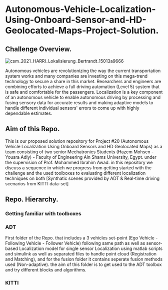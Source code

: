 # Autonomous-Vehicle-Localization-Using-Onboard-Sensor-and-HD-Geolocated-Maps-Project-Solution.
## Challenge Overview.
![csm_2021_HARRI_Lokalisierung_Bertrandt_15013a9666](https://github.com/Hazem-M-Abdelaziz/Autonomous-Vehicle-Localization-Using-Onboars-Sensor-and-HD-Geolocated-Maps-Project-Solution/assets/87466265/b1a57157-ddde-49a0-ba18-c606cd8b2596)

Autonomous vehicles are revolutionizing the way the current transportation system works and many companies are investing on this mega-trend technology to secure a share in this market. Researchers and engineers are combining efforts to achieve a full driving automation (Level 5) system that is safe and comfortable for the passengers. Localization is a key component of an autonomous vehicle to enable autonomous driving by processing and fusing sensory data for accurate results and making adaptive models to handle different individual sensors' errors to come up with highly dependable estimates.

## Aim of this Repo.
This is our proposed solution repository for Project #20 (Autonomous Vehicle Localization Using Onboard Sensors and HD Geolocated Maps) as a team consisting of two senior Mechatronics Students (Hazem Mohsen - Yousra Adly) - Faculty of Engineering Ain Shams University, Egypt. under the supervision of Prof. Mohammed Ibrahim Awad.
in this repository we discuss a sequence in which we progress from getting started with the challenge and the used toolboxes to evaluating different localization techniques on both [Synthatic scenes provided by ADT & Real-time driving scenarios from KITTI data-set]

## Repo. Hierarchy.
### Getting familiar with toolboxes

### ADT
First folder of the Repo. that includes a 3 vehicles set-point (Ego Vehicle - Following Vehicle - Follower Vehicle) following same path as well as sensor-based Localization model for single sensor Localization using matlab scripts and simulink as well as separated files to handle point cloud (Registration and Matching), and for the fusion folder it contains seperate fusion methods used (Non-adaptive).
the aim of this folder is to get used to the ADT toolbox and try different blocks and algorithms.

### KITTI
